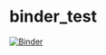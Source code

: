 # binder_test
[![Binder](https://mybinder.org/badge_logo.svg)](https://mybinder.org/v2/gh/ai-ragare/binder_test/HEAD)
